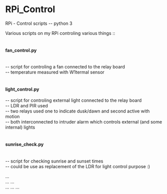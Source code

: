 # RPi_Control
RPi - Control scripts -- python 3

Various scripts on my RPi controling various things :: </br>
</br>
<H4>fan_control.py   </H4></br>
-- script for controling a fan connected to the relay board </br>
-- temperature measured with W1termal sensor </br>
</br>
<H4>light_control.py </H4>
-- script for controling external light connected to the relay board </br>
-- LDR and PIR used </br>
-- two relays used one to indicate dusk/dawn and second active with motion </br>
-- both interconnected to intruder alarm which controls external (and some internal) lights </br>
</br>
<H4>sunrise_check.py </H4></br>
-- script for checking sunrise and sunset times </br> 
-- could be use as replacement of the LDR for light control purpose :) </br>
                 
... </br>
... ... </br>
... ... ... </br>

